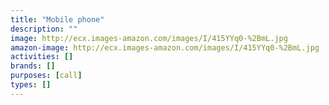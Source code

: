 ```yaml
---
title: "Mobile phone"
description: ""
image: http://ecx.images-amazon.com/images/I/415YYq0-%2BmL.jpg
amazon-image: http://ecx.images-amazon.com/images/I/415YYq0-%2BmL.jpg
activities: []
brands: []
purposes: [call]
types: []
---
```

